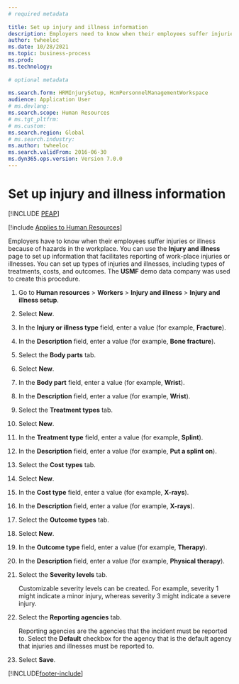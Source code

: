 ```yaml
--- 
# required metadata 
 
title: Set up injury and illness information
description: Employers need to know when their employees suffer injuries or illness resulting from hazards in the workplace. 
author: twheeloc
ms.date: 10/28/2021
ms.topic: business-process 
ms.prod:  
ms.technology:  
 
# optional metadata 
 
ms.search.form: HRMInjurySetup, HcmPersonnelManagementWorkspace
audience: Application User 
# ms.devlang:  
ms.search.scope: Human Resources
# ms.tgt_pltfrm:  
# ms.custom:  
ms.search.region: Global
# ms.search.industry: 
ms.author: twheeloc
ms.search.validFrom: 2016-06-30 
ms.dyn365.ops.version: Version 7.0.0 
---
```

# Set up injury and illness information


[!INCLUDE [PEAP](../includes/peap-1.md)]

[!include [Applies to Human Resources](../includes/applies-to-hr.md)]



Employers have to know when their employees suffer injuries or illness because of hazards in the workplace. You can use the **Injury and illness** page to set up information that facilitates reporting of work-place injuries or illnesses. You can set up types of injuries and illnesses, including types of treatments, costs, and outcomes. The **USMF** demo data company was used to create this procedure.

1. Go to **Human resources** \> **Workers** \> **Injury and illness** \> **Injury and illness setup**.
2. Select **New**.
3. In the **Injury or illness type** field, enter a value (for example, **Fracture**).
4. In the **Description** field, enter a value (for example, **Bone fracture**).
5. Select the **Body parts** tab.
6. Select **New**.
7. In the **Body part** field, enter a value (for example, **Wrist**).
8. In the **Description** field, enter a value (for example, **Wrist**).
9. Select the **Treatment types** tab.
10. Select **New**.
11. In the **Treatment type** field, enter a value (for example, **Splint**).
12. In the **Description** field, enter a value (for example, **Put a splint on**).
13. Select the **Cost types** tab.
14. Select **New**.
15. In the **Cost type** field, enter a value (for example, **X-rays**).
16. In the **Description** field, enter a value (for example, **X-rays**).
17. Select the **Outcome types** tab.
18. Select **New**.
19. In the **Outcome type** field, enter a value (for example, **Therapy**).
20. In the **Description** field, enter a value (for example, **Physical therapy**).
21. Select the **Severity levels** tab.

    Customizable severity levels can be created. For example, severity 1 might indicate a minor injury, whereas severity 3 might indicate a severe injury.

22. Select the **Reporting agencies** tab.

    Reporting agencies are the agencies that the incident must be reported to. Select the **Default** checkbox for the agency that is the default agency that injuries and illnesses must be reported to.

23. Select **Save**.



[!INCLUDE[footer-include](../includes/footer-banner.md)]
